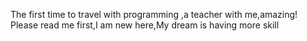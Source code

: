 The first time to travel with programming ,a teacher with me,amazing!
Please read me first,I am new here,My dream is having more skill